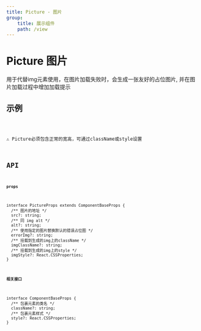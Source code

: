 ```yaml
---
title: Picture - 图片
group:
    title: 展示组件
    path: /view
---
```


# Picture 图片

用于代替img元素使用，在图片加载失败时，会生成一张友好的占位图片, 并在图片加载过程中增加加载提示

## 示例
<code src="./demo.tsx" />

⚠ Picture必须包含正常的宽高，可通过className或style设置

## API
**`props`**
```tsx | pure
interface PictureProps extends ComponentBaseProps {
  /** 图片的地址 */
  src?: string;
  /** 同 img alt */
  alt?: string;
  /** 使用指定的图片替换默认的错误占位图 */
  errorImg?: string;
  /** 挂载到生成的img上的className */
  imgClassName?: string;
  /** 挂载到生成的img上的style */
  imgStyle?: React.CSSProperties;
}
```

**`相关接口`**
```tsx | pure
interface ComponentBaseProps {
  /** 包裹元素的类名 */
  className?: string;
  /** 包裹元素样式 */
  style?: React.CSSProperties;
}
```